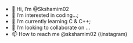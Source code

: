 - 👋 Hi, I’m @Skshamim02
- 👀 I’m interested in coding...;
- 🌱 I’m currently learning C & C++;
- 💞️ I’m looking to collaborate on ...
- 📫 How to reach me @skshamim02 (\\instagram)

<!---
Skshamim02/Skshamim02 is a ✨ special ✨ repository because its `README.md` (this file) appears on your GitHub profile.
You can click the Preview link to take a look at your changes.
--->
